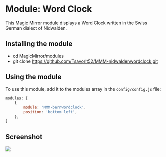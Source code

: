 # Module: Word Clock
This Magic Mirror module displays a Word Clock written in the Swiss German dialect of Nidwalden.

## Installing the module
- cd MagicMirror/modules
- git clone https://github.com/Tsavorit52/MMM-nidwaldenwordclock.git

## Using the module

To use this module, add it to the modules array in the `config/config.js` file:
````javascript
modules: [
    {
		module: 'MMM-bernwordclock',
		position: 'bottom_left',
	},
]
````

## Screenshot 

![](wordclock.png)
